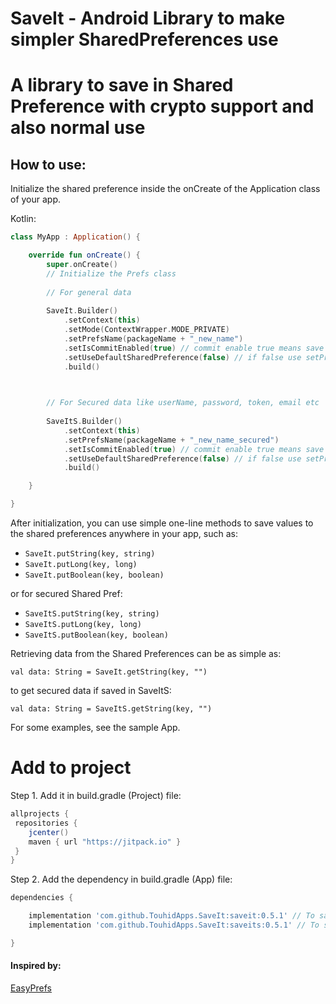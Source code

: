 # SaveIt - Android Library to make simpler SharedPreferences use
A library to save in Shared Preference with crypto support and also normal use
===

## How to use:

Initialize the shared preference inside the onCreate of the Application class of your app.


Kotlin:

```Kotlin
class MyApp : Application() {

    override fun onCreate() {
        super.onCreate()
        // Initialize the Prefs class
              
        // For general data
         
        SaveIt.Builder()
            .setContext(this)
            .setMode(ContextWrapper.MODE_PRIVATE)
            .setPrefsName(packageName + "_new_name")
            .setIsCommitEnabled(true) // commit enable true means save instantly, false means save asynchronously
            .setUseDefaultSharedPreference(false) // if false use setPrefsName() method to set name
            .build()


        
        // For Secured data like userName, password, token, email etc
        
        SaveItS.Builder()
            .setContext(this)
            .setPrefsName(packageName + "_new_name_secured")
            .setIsCommitEnabled(true) // commit enable true means save instantly, false means save asynchronously
            .setUseDefaultSharedPreference(false) // if false use setPrefsName() method to set name
            .build()

    }

}
```


After initialization, you can use simple one-line methods to save values to the shared preferences anywhere in your app, such as:

- `SaveIt.putString(key, string)`
- `SaveIt.putLong(key, long)`
- `SaveIt.putBoolean(key, boolean)` 

or for secured Shared Pref:

- `SaveItS.putString(key, string)`
- `SaveItS.putLong(key, long)`
- `SaveItS.putBoolean(key, boolean)` 

Retrieving data from the Shared Preferences can be as simple as:

	val data: String = SaveIt.getString(key, "")

to get secured data if saved in SaveItS:

	val data: String = SaveItS.getString(key, "")


For some examples, see the sample App.



# Add to project

Step 1. Add it in build.gradle (Project) file:

```Groovy
allprojects {
 repositories {
    jcenter()
    maven { url "https://jitpack.io" }
 }
}
```

Step 2. Add the dependency in build.gradle (App) file:

```Groovy
dependencies {

    implementation 'com.github.TouhidApps.SaveIt:saveit:0.5.1' // To save general data in shared preference
    implementation 'com.github.TouhidApps.SaveIt:saveits:0.5.1' // To save encrypted data in shared preference for security

}
```



#### Inspired by:
[EasyPrefs](https://github.com/Pixplicity/EasyPrefs)

